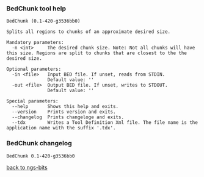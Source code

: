 ### BedChunk tool help
	BedChunk (0.1-420-g3536bb0)
	
	Splits all regions to chunks of an approximate desired size.
	
	Mandatory parameters:
	  -n <int>     The desired chunk size. Note: Not all chunks will have this size. Regions are split to chunks that are closest to the the desired size.
	
	Optional parameters:
	  -in <file>   Input BED file. If unset, reads from STDIN.
	               Default value: ''
	  -out <file>  Output BED file. If unset, writes to STDOUT.
	               Default value: ''
	
	Special parameters:
	  --help       Shows this help and exits.
	  --version    Prints version and exits.
	  --changelog  Prints changeloge and exits.
	  --tdx        Writes a Tool Definition Xml file. The file name is the application name with the suffix '.tdx'.
	
### BedChunk changelog
	BedChunk 0.1-420-g3536bb0
	
[back to ngs-bits](https://github.com/imgag/ngs-bits)